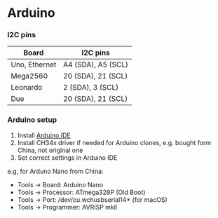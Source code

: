 # Arduino


### I2C pins

| Board  | I2C pins |
| ------------- | ------------- |
| Uno, Ethernet  | A4 (SDA), A5 (SCL)  |
| Mega2560  | 20 (SDA), 21 (SCL)  |
| Leonardo  | 2 (SDA), 3 (SCL)  |
| Due  | 20 (SDA), 21 (SCL)  |


### Arduino setup

1. Install [Arduino IDE](https://www.arduino.cc/en/Main/Software)
2. Install CH34x driver if needed for Arduino clones, e.g. bought form China, not original one
3. Set correct settings in Arduino IDE

e.g, for Arduno Nano from China:
* Tools -> Board: Arduino Nano
* Tools -> Processor: ATmega328P (Old Boot)
* Tools -> Port: /dev/cu.wchusbserial14* (for macOS)
* Tools -> Programmer: AVRISP mkll

